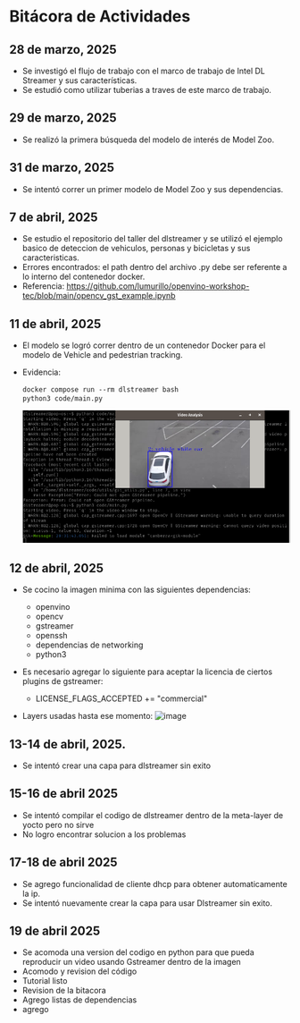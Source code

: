 # Bitácora de Actividades

## 28 de marzo, 2025
* Se investigó el flujo de trabajo con el marco de trabajo de Intel DL Streamer y sus características.
* Se estudió como utilizar tuberias a traves de este marco de trabajo.

## 29 de marzo, 2025
* Se realizó la primera búsqueda del modelo de interés de Model Zoo.

## 31 de marzo, 2025
* Se intentó correr un primer modelo de Model Zoo y sus dependencias.

## 7 de abril, 2025
* Se estudio el repositorio del taller del dlstreamer y se utilizó el ejemplo basico de deteccion de vehiculos, personas y bicicletas y sus caracteristicas.
* Errores encontrados: el path dentro del archivo .py debe ser referente a lo interno del contenedor docker.
* Referencia: https://github.com/lumurillo/openvino-workshop-tec/blob/main/opencv_gst_example.ipynb

## 11 de abril, 2025
* El modelo se logró correr dentro de un contenedor Docker para el modelo de Vehicle and pedestrian tracking.
* Evidencia:
  ```
  docker compose run --rm dlstreamer bash
  python3 code/main.py
  ```

  ![image](./figuras/program_test.png)

## 12 de abril, 2025

- Se cocino la imagen minima con las siguientes dependencias:
  - openvino
  - opencv
  - gstreamer
  - openssh
  - dependencias de networking
  - python3

- Es necesario agregar lo siguiente para aceptar la licencia de ciertos plugins de gstreamer:
  - LICENSE_FLAGS_ACCEPTED += "commercial"

- Layers usadas hasta ese momento:
![image](./figuras/layers_1) 


## 13-14 de abril, 2025. 

- Se intentó crear una capa para dlstreamer sin exito

## 15-16 de abril 2025

- Se intentó compilar el codigo de dlstreamer dentro de la meta-layer de yocto pero no sirve
- No logro encontrar solucion a los problemas

## 17-18 de abril 2025

- Se agrego funcionalidad de cliente dhcp para obtener automaticamente la ip.
- Se intentó nuevamente crear la capa para usar Dlstreamer sin exito.

## 19 de abril 2025

- Se acomoda una version del codigo en python para que pueda reproducir un video usando Gstreamer dentro de la imagen
- Acomodo y revision del código
- Tutorial listo
- Revision de la bitacora
- Agrego listas de dependencias
- agrego 